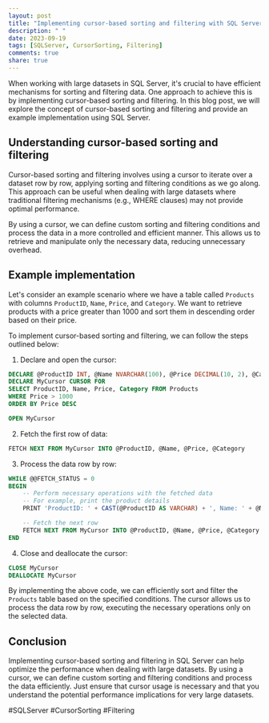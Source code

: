 ```yaml
---
layout: post
title: "Implementing cursor-based sorting and filtering with SQL Server"
description: " "
date: 2023-09-19
tags: [SQLServer, CursorSorting, Filtering]
comments: true
share: true
---
```


When working with large datasets in SQL Server, it's crucial to have efficient mechanisms for sorting and filtering data. One approach to achieve this is by implementing cursor-based sorting and filtering. In this blog post, we will explore the concept of cursor-based sorting and filtering and provide an example implementation using SQL Server.

## Understanding cursor-based sorting and filtering

Cursor-based sorting and filtering involves using a cursor to iterate over a dataset row by row, applying sorting and filtering conditions as we go along. This approach can be useful when dealing with large datasets where traditional filtering mechanisms (e.g., WHERE clauses) may not provide optimal performance.

By using a cursor, we can define custom sorting and filtering conditions and process the data in a more controlled and efficient manner. This allows us to retrieve and manipulate only the necessary data, reducing unnecessary overhead.

## Example implementation

Let's consider an example scenario where we have a table called `Products` with columns `ProductID`, `Name`, `Price`, and `Category`. We want to retrieve products with a price greater than 1000 and sort them in descending order based on their price.

To implement cursor-based sorting and filtering, we can follow the steps outlined below:

1. Declare and open the cursor:
```sql
DECLARE @ProductID INT, @Name NVARCHAR(100), @Price DECIMAL(10, 2), @Category NVARCHAR(50)
DECLARE MyCursor CURSOR FOR
SELECT ProductID, Name, Price, Category FROM Products 
WHERE Price > 1000
ORDER BY Price DESC

OPEN MyCursor
```

2. Fetch the first row of data:
```sql
FETCH NEXT FROM MyCursor INTO @ProductID, @Name, @Price, @Category
```

3. Process the data row by row:
```sql
WHILE @@FETCH_STATUS = 0
BEGIN
    -- Perform necessary operations with the fetched data
    -- For example, print the product details
    PRINT 'ProductID: ' + CAST(@ProductID AS VARCHAR) + ', Name: ' + @Name + ', Price: ' + CAST(@Price AS VARCHAR) + ', Category: ' + @Category

    -- Fetch the next row
    FETCH NEXT FROM MyCursor INTO @ProductID, @Name, @Price, @Category
END
```

4. Close and deallocate the cursor:
```sql
CLOSE MyCursor
DEALLOCATE MyCursor
```

By implementing the above code, we can efficiently sort and filter the `Products` table based on the specified conditions. The cursor allows us to process the data row by row, executing the necessary operations only on the selected data.

## Conclusion

Implementing cursor-based sorting and filtering in SQL Server can help optimize the performance when dealing with large datasets. By using a cursor, we can define custom sorting and filtering conditions and process the data efficiently. Just ensure that cursor usage is necessary and that you understand the potential performance implications for very large datasets.

#SQLServer #CursorSorting #Filtering